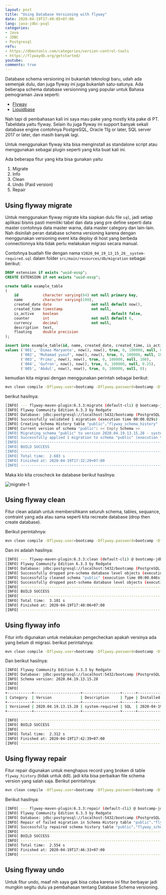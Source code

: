 ```yaml
---
layout: post
title: "Using Database Versioning with flyway"
date: 2020-04-19T17:49:05+07:00
lang: java-jdbc-psql
categories:
- Java
- JDBC
- Postgresql
refs: 
- https://dbmstools.com/categories/version-control-tools
- https://flywaydb.org/getstarted/
youtube: 
comments: true
---
```


Database schema versioning ini bukanlah teknologi baru, udah ada semenjak dulu, dan juga flyway ini juga bukanlah satu-satunya. Ada beberapa schema database versionning yang popular untuk Bahasa pemograman Java seperti:

- [Flyway](https://flywaydb.org)
- [Liquidbase](https://www.liquibase.org)

Nah tapi di pembahasan kali ini saya mau pake yang mostly kita pake di PT. Tabeldata yaitu flyway. Selain itu juga flyway ini support banyak sekali database engine contohnya PostgreSQL, Oracle 11g or later, SQL server 2017 or later, dan masih banyak lagi.

Untuk menggunakan flyway kita bisa menginstall as standalone script atau menggunakan sebagai plugin seperti yang kita buat kali ini. 

Ada beberapa fitur yang kita bisa gunakan yaitu 

1. Migrate
2. Info
3. Clean
5. Undo (Paid version)
6. Repair

## Using flyway migrate

Untuk menggunakan flyway migrate kita siapkan dulu file `sql`, jadi setiap aplikasi bisnis pasti memiliki tabel dan data yang pre define seperti data master contohnya data master warna, data master category dan lain-lain. Nah disinilah peran database schema versioning karena dengan menggunakan versioning event kita deploy di host yang berbeda connectionnya kita tidak perlu melakukan migrasi secara manual.

Contohnya buatlah file dengan nama `V2020_04_19_13_15_28__system-required.sql` dalam folder `src/main/resources/db/migration` sebagai berikut:

```sql
DROP extension if exists "uuid-ossp";
CREATE EXTENSION if not exists "uuid-ossp";

create table example_table
(
    id           character varying(64) not null primary key,
    name         character varying(100),
    created_date date                  not null default now(),
    created_time timestamp             not null,
    is_active    boolean                        default false,
    counter      int                   not null default 0,
    currency     decimal               not null,
    description  text,
    floating     double precision
);

insert into example_table(id, name, created_date, created_time, is_active, counter, currency, description, floating)
values ('001', 'Dimas Maryanto', now(), now(), true, 0, 100000, null, 0.1),
       ('002', 'Muhamad yusuf', now(), now(), true, 0, 100000, null, 10.1),
       ('003', 'Prima', now(), now(), true, 0, 100000, null, 100),
       ('004', 'Gufron', now(), now(), true, 0, 100000, null, 0.25),
       ('005', 'Abdul', now(), now(), true, 0, 100000, null, 0);

```

kemudian kita migrasi dengan menggunakan perintah sebagai berikut:

```bash
mvn clean compile -Dflyway.user=bootcamp -Dflyway.password=bootcamp -Dflyway.url=jdbc:postgresql://localhost:5432/bootcamp flyway:migrate
```

berikut hasilnya:

```bash
[INFO] --- flyway-maven-plugin:6.3.3:migrate (default-cli) @ bootcamp-jdbc-psql ---
[INFO] Flyway Community Edition 6.3.3 by Redgate
[INFO] Database: jdbc:postgresql://localhost:5432/bootcamp (PostgreSQL 12.1)
[INFO] Successfully validated 1 migration (execution time 00:00.029s)
[INFO] Creating Schema History table "public"."flyway_schema_history" ...
[INFO] Current version of schema "public": << Empty Schema >>
[INFO] Migrating schema "public" to version 2020.04.19.13.15.28 - system-required
[INFO] Successfully applied 1 migration to schema "public" (execution time 00:00.087s)
[INFO] ------------------------------------------------------------------------
[INFO] BUILD SUCCESS
[INFO] ------------------------------------------------------------------------
[INFO] Total time:  2.683 s
[INFO] Finished at: 2020-04-19T17:32:20+07:00
[INFO] ------------------------------------------------------------------------
```

Maka klo kita croscheck ke database berikut hasilnya:

![migrate-1]({{site.baseurl}}/resources/posts/jdbc-psql-flyway/migrate-1.png)

## Using flyway clean

Fitur clean adalah untuk membersihkann seluruh schema, tables, sequance, contraint yang ada atau sama seperti kita recreate database (drop then create database).

Berikut perintahnya:

```bash
mvn clean compile -Dflyway.user=bootcamp -Dflyway.password=bootcamp -Dflyway.url=jdbc:postgresql://localhost:5432/bootcamp flyway:clean
```

Dan ini adalah hasilnya:

```bash
[INFO] --- flyway-maven-plugin:6.3.3:clean (default-cli) @ bootcamp-jdbc-psql ---
[INFO] Flyway Community Edition 6.3.3 by Redgate
[INFO] Database: jdbc:postgresql://localhost:5432/bootcamp (PostgreSQL 12.1)
[INFO] Successfully dropped pre-schema database level objects (execution time 00:00.003s)
[INFO] Successfully cleaned schema "public" (execution time 00:00.046s)
[INFO] Successfully dropped post-schema database level objects (execution time 00:00.002s)
[INFO] ------------------------------------------------------------------------
[INFO] BUILD SUCCESS
[INFO] ------------------------------------------------------------------------
[INFO] Total time:  3.101 s
[INFO] Finished at: 2020-04-19T17:40:06+07:00
[INFO] ------------------------------------------------------------------------
```

## Using flyway info

Fitur info digunakan untuk melakukan pengecheckan apakah versinya ada yang belum di migrasi. berikut perintahnya:

```bash
mvn clean compile -Dflyway.user=bootcamp -Dflyway.password=bootcamp -Dflyway.url=jdbc:postgresql://localhost:5432/bootcamp flyway:info
```

Dan berikut hasilnya:

```bash
[INFO] Flyway Community Edition 6.3.3 by Redgate
[INFO] Database: jdbc:postgresql://localhost:5432/bootcamp (PostgreSQL 12.1)
[INFO] Schema version: 2020.04.19.13.15.28
[INFO] 
[INFO] 
+-----------+---------------------+-----------------+------+---------------------+---------+
| Category  | Version             | Description     | Type | Installed On        | State   |
+-----------+---------------------+-----------------+------+---------------------+---------+
| Versioned | 2020.04.19.13.15.28 | system-required | SQL  | 2020-04-19 17:42:32 | Success |
+-----------+---------------------+-----------------+------+---------------------+---------+

[INFO] ------------------------------------------------------------------------
[INFO] BUILD SUCCESS
[INFO] ------------------------------------------------------------------------
[INFO] Total time:  2.312 s
[INFO] Finished at: 2020-04-19T17:42:39+07:00
[INFO] ------------------------------------------------------------------------
```

## Using flyway repair

Fitur repair digunakan untuk menghapus record yang broken di table `flyway_history` (tidak untuk ddl). jadi kita bisa perbaikan file schema version yang salah saja. Berikut perintahnya:

```bash
mvn clean compile -Dflyway.user=bootcamp -Dflyway.password=bootcamp -Dflyway.url=jdbc:postgresql://localhost:5432/bootcamp flyway:repair
```

Berikut hasilnya:

```bash
[INFO] --- flyway-maven-plugin:6.3.3:repair (default-cli) @ bootcamp-jdbc-psql ---
[INFO] Flyway Community Edition 6.3.3 by Redgate
[INFO] Database: jdbc:postgresql://localhost:5432/bootcamp (PostgreSQL 12.1)
[INFO] Repair of failed migration in Schema History table "public"."flyway_schema_history" not necessary. No failed migration detected.
[INFO] Successfully repaired schema history table "public"."flyway_schema_history" (execution time 00:00.050s).
[INFO] ------------------------------------------------------------------------
[INFO] BUILD SUCCESS
[INFO] ------------------------------------------------------------------------
[INFO] Total time:  2.554 s
[INFO] Finished at: 2020-04-19T17:46:33+07:00
[INFO] ------------------------------------------------------------------------
```

## Using flyway undo

Untuk fitur undo, maaf nih saya gak bisa coba karena ini fitur berbayar jadi mungkin segitu dulu ya pembahasan tentang Database Schema versioning.


